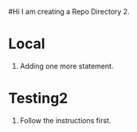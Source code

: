 #Hi I am creating a Repo Directory 2.



# Local

1. Adding one more statement.

# Testing2

1. Follow the instructions first.